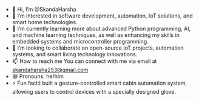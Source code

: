 - 👋 Hi, I’m @SkandaHarsha
- 👀 I’m interested in software development, automation, IoT solutions, and smart home technologies.
- 🌱 I’m currently learning more about advanced Python programming, AI, and machine learning techniques, as well as enhancing my skills in embedded systems and microcontroller programming.
- 💞️ I’m looking to collaborate on open-source IoT projects, automation systems, and smart living technology innovations.
- 📫 How to reach me  You can connect with me via email at skandaharsha253@gmail.com
- 😄 Pronouns: he/him
- ⚡ Fun fact:I built a gesture-controlled smart cabin automation system, allowing users to control devices with a specially designed glove.

<!---
SkandaHarsha/SkandaHarsha is a ✨ special ✨ repository because its `README.md` (this file) appears on your GitHub profile.
You can click the Preview link to take a look at your changes.
--->
